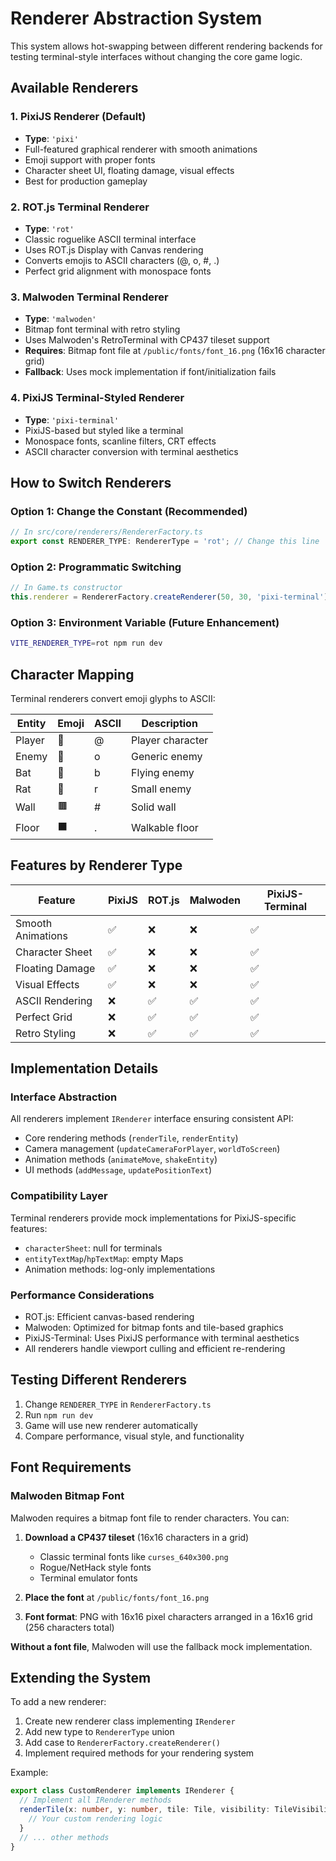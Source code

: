# Renderer Abstraction System

This system allows hot-swapping between different rendering backends for testing terminal-style interfaces without changing the core game logic.

## Available Renderers

### 1. PixiJS Renderer (Default)
- **Type**: `'pixi'`
- Full-featured graphical renderer with smooth animations
- Emoji support with proper fonts
- Character sheet UI, floating damage, visual effects
- Best for production gameplay

### 2. ROT.js Terminal Renderer
- **Type**: `'rot'`
- Classic roguelike ASCII terminal interface
- Uses ROT.js Display with Canvas rendering
- Converts emojis to ASCII characters (@, o, #, .)
- Perfect grid alignment with monospace fonts

### 3. Malwoden Terminal Renderer  
- **Type**: `'malwoden'`
- Bitmap font terminal with retro styling
- Uses Malwoden's RetroTerminal with CP437 tileset support
- **Requires**: Bitmap font file at `/public/fonts/font_16.png` (16x16 character grid)
- **Fallback**: Uses mock implementation if font/initialization fails

### 4. PixiJS Terminal-Styled Renderer
- **Type**: `'pixi-terminal'`
- PixiJS-based but styled like a terminal
- Monospace fonts, scanline filters, CRT effects
- ASCII character conversion with terminal aesthetics

## How to Switch Renderers

### Option 1: Change the Constant (Recommended)
```typescript
// In src/core/renderers/RendererFactory.ts
export const RENDERER_TYPE: RendererType = 'rot'; // Change this line
```

### Option 2: Programmatic Switching
```typescript
// In Game.ts constructor
this.renderer = RendererFactory.createRenderer(50, 30, 'pixi-terminal');
```

### Option 3: Environment Variable (Future Enhancement)
```bash
VITE_RENDERER_TYPE=rot npm run dev
```

## Character Mapping

Terminal renderers convert emoji glyphs to ASCII:

| Entity | Emoji | ASCII | Description |
|--------|--------|-------|-------------|
| Player | 🧙 | @ | Player character |
| Enemy | 👺 | o | Generic enemy |
| Bat | 🦇 | b | Flying enemy |
| Rat | 🐀 | r | Small enemy |
| Wall | 🟫 | # | Solid wall |
| Floor | ⬛ | . | Walkable floor |

## Features by Renderer Type

| Feature | PixiJS | ROT.js | Malwoden | PixiJS-Terminal |
|---------|---------|---------|----------|-----------------|
| Smooth Animations | ✅ | ❌ | ❌ | ✅ |
| Character Sheet | ✅ | ❌ | ❌ | ✅ |
| Floating Damage | ✅ | ❌ | ❌ | ✅ |
| Visual Effects | ✅ | ❌ | ❌ | ✅ |
| ASCII Rendering | ❌ | ✅ | ✅ | ✅ |
| Perfect Grid | ❌ | ✅ | ✅ | ✅ |
| Retro Styling | ❌ | ✅ | ✅ | ✅ |

## Implementation Details

### Interface Abstraction
All renderers implement `IRenderer` interface ensuring consistent API:
- Core rendering methods (`renderTile`, `renderEntity`)
- Camera management (`updateCameraForPlayer`, `worldToScreen`)
- Animation methods (`animateMove`, `shakeEntity`)
- UI methods (`addMessage`, `updatePositionText`)

### Compatibility Layer
Terminal renderers provide mock implementations for PixiJS-specific features:
- `characterSheet`: null for terminals
- `entityTextMap`/`hpTextMap`: empty Maps
- Animation methods: log-only implementations

### Performance Considerations
- ROT.js: Efficient canvas-based rendering
- Malwoden: Optimized for bitmap fonts and tile-based graphics
- PixiJS-Terminal: Uses PixiJS performance with terminal aesthetics
- All renderers handle viewport culling and efficient re-rendering

## Testing Different Renderers

1. Change `RENDERER_TYPE` in `RendererFactory.ts`
2. Run `npm run dev`
3. Game will use new renderer automatically
4. Compare performance, visual style, and functionality

## Font Requirements

### Malwoden Bitmap Font
Malwoden requires a bitmap font file to render characters. You can:

1. **Download a CP437 tileset** (16x16 characters in a grid)
   - Classic terminal fonts like `curses_640x300.png`
   - Rogue/NetHack style fonts
   - Terminal emulator fonts

2. **Place the font** at `/public/fonts/font_16.png`

3. **Font format**: PNG with 16x16 pixel characters arranged in a 16x16 grid (256 characters total)

**Without a font file**, Malwoden will use the fallback mock implementation.

## Extending the System

To add a new renderer:

1. Create new renderer class implementing `IRenderer`
2. Add new type to `RendererType` union
3. Add case to `RendererFactory.createRenderer()`
4. Implement required methods for your rendering system

Example:
```typescript
export class CustomRenderer implements IRenderer {
  // Implement all IRenderer methods
  renderTile(x: number, y: number, tile: Tile, visibility: TileVisibility) {
    // Your custom rendering logic
  }
  // ... other methods
}
```